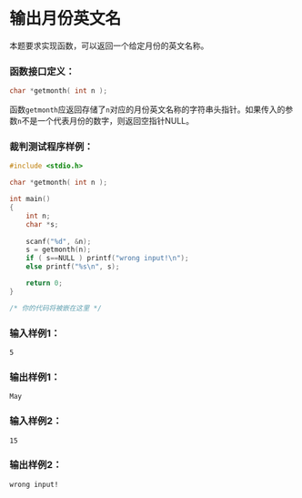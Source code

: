 # 输出月份英文名
本题要求实现函数，可以返回一个给定月份的英文名称。

### 函数接口定义：
```c++
char *getmonth( int n );
```
函数`getmonth`应返回存储了`n`对应的月份英文名称的字符串头指针。如果传入的参数`n`不是一个代表月份的数字，则返回空指针NULL。

### 裁判测试程序样例：
```c++
#include <stdio.h>

char *getmonth( int n );

int main()
{
    int n;
    char *s;
    
    scanf("%d", &n);
    s = getmonth(n);
    if ( s==NULL ) printf("wrong input!\n");
    else printf("%s\n", s);

    return 0;
}

/* 你的代码将被嵌在这里 */
```

### 输入样例1：
```in
5
```

### 输出样例1：
```out
May
```
### 输入样例2：
```
15
```

### 输出样例2：
```
wrong input!
```
